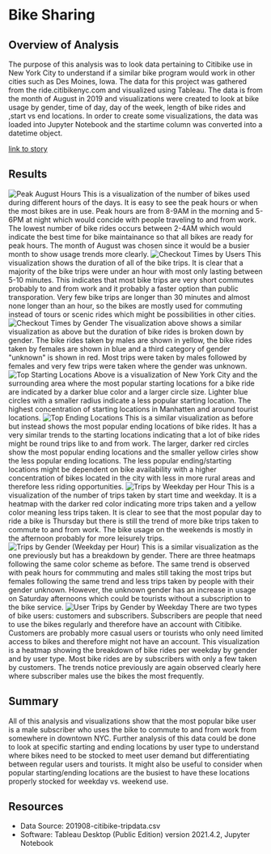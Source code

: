 # Bike Sharing

## Overview of Analysis

The purpose of this analysis was to look data pertaining to Citibike use in New York City to understand if a similar bike program would work in other cities such as Des Moines, Iowa. The data for this project was gathered from the ride.citibikenyc.com and visualized using Tableau. The data is from the month of August in 2019 and visualizations were created to look at bike usage by gender, time of day, day of the week, length of bike rides and ,start vs end locations. In order to create some visualizations, the data was loaded into Jupyter Notebook and the startime column was converted into a datetime object.

[link to story](https://public.tableau.com/app/profile/leah.ikenberry/viz/NYCCitiBikeChallenge_16407497120350/Story1)

## Results

![Peak August Hours](/Users/leahikenberry/Desktop/DU_DATA_Analytics/bikesharing/Resources/Peak_August_hours.png)
This is a visualization of the number of bikes used during different hours of the days. It is easy to see the peak hours or when the most bikes are in use. Peak hours are from 8-9AM in the morning and 5-6PM at night which would concide with people traveling to and from work. The lowest number of bike rides occurs between 2-4AM which would indicate the best time for bike maintainance so that all bikes are ready for peak hours. The month of August was chosen since it would be a busier month to show usage trends more clearly.
![Checkout Times by Users](/Users/leahikenberry/Desktop/DU_DATA_Analytics/bikesharing/Resources/Checkout_times.png)
This visualization shows the duration of all of the bike trips. It is clear that a majority of the bike trips were under an hour with most only lasting between 5-10 minutes. This indicates that most bike trips are very short commutes probably to and from work and it probably a faster option than public transporation. Very few bike trips are longer than 30 minutes and almost none longer than an hour, so the bikes are mostly used for commuting instead of tours or scenic rides which might be possibilities in other cities.
![Checkout Times by Gender](/Users/leahikenberry/Desktop/DU_DATA_Analytics/bikesharing/Resources/Checkout_gender.png)
The visualization above shows a similar visualization as above but the duration of bike rides is broken down by gender. The bike rides taken by males are shown in yellow, the bike rides taken by females are shown in blue and a third category of gender "unknown" is shown in red. Most trips were taken by males followed by females and very few trips were taken where the gender was unknown.
![Top Starting Locations](/Users/leahikenberry/Desktop/DU_DATA_Analytics/bikesharing/Resources/Start_locations.png)
Above is a visualization of New York City and the surrounding area where the most popular starting locations for a bike ride are indicated by a darker blue color and a larger circle size. Lighter blue circles with a smaller radius indicate a less popular starting location. The highest concentration of starting locations in Manhatten and around tourist locations.
![Top Ending Locations](/Users/leahikenberry/Desktop/DU_DATA_Analytics/bikesharing/Resources/End_locations.png)
This is a similar visualization as before but instead shows the most popular ending locations of bike rides. It has a very similar trends to the starting locations indicating that a lot of bike rides might be round trips like to and from work. The larger, darker red circles show the most popular ending locations and the smaller yellow cirles show the less popular ending locations. The less popular ending/starting locations might be dependent on bike availability with a higher concentration of bikes located in the city with less in more rural areas and therefore less riding opportunities.
![Trips by Weekday per Hour](/Users/leahikenberry/Desktop/DU_DATA_Analytics/bikesharing/Resources/Trips_weekday.png)
This is a visualization of the number of trips taken by start time and weekday. It is a heatmap with the darker red color indicating more trips taken and a yellow color meaning less trips taken. It is clear to see that the most popular day to ride a bike is Thursday but there is still the trend of more bike trips taken to commute to and from work. The bike usage on the weekends is mostly in the afternoon probably for more leisurely trips.
![Trips by Gender (Weekday per Hour)](/Users/leahikenberry/Desktop/DU_DATA_Analytics/bikesharing/Resources/Trips_gender.png)
This is a similar visualization as the one previously but has a breakdown by gender. There are three heatmaps following the same color scheme as before. The same trend is observed with peak hours for commmuting and males still taking the most trips but females following the same trend and less trips taken by people with their gender unknown. However, the unknown gender has an increase in usage on Saturday afternoons which could be tourists without a subscription to the bike service.
![User Trips by Gender by Weekday](/Users/leahikenberry/Desktop/DU_DATA_Analytics/bikesharing/Resources/Trips_gender_weekday.png)
There are two types of bike users: customers and subscribers. Subscribers are people that need to use the bikes regularly and therefore have an account with Citibike. Customers are probably more casual users or tourists who only need limited access to bikes and therefore might not have an account. This visualization is a heatmap showing the breakdown of bike rides per weekday by gender and by user type. Most bike rides are by subscribers with only a few taken by customers. The trends notice previously are again observed clearly here where subscriber males use the bikes the most frequently.

## Summary

All of this analysis and visualizations show that the most popular bike user is a male subscriber who uses the bike to commute to and from work from somewhere in downtown NYC.
Further analysis of this data could be done to look at specific starting and ending locations by user type to understand where bikes need to be stocked to meet user demand but differentiating between regular users and tourists. It might also be useful to consider when popular starting/ending locations are the busiest to have these locations properly stocked for weekday vs. weekend use.

## Resources

- Data Source: 201908-citibike-tripdata.csv
- Software: Tableau Desktop (Public Edition) version 2021.4.2, Jupyter Notebook
